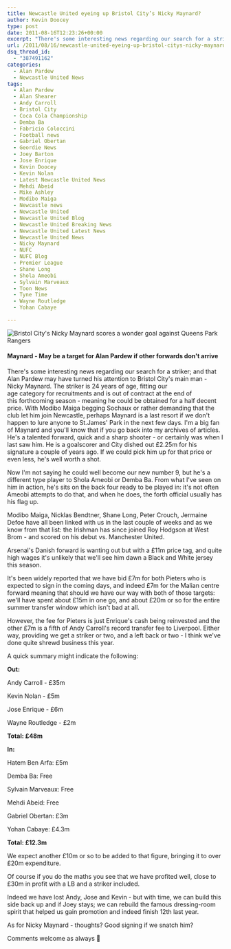 ```yaml
---
title: Newcastle United eyeing up Bristol City’s Nicky Maynard?
author: Kevin Doocey
type: post
date: 2011-08-16T12:23:26+00:00
excerpt: "There's some interesting news regarding our search for a striker; and that Alan Pardew may have turned his attention to Bristol City's main man - Nicky Maynard.."
url: /2011/08/16/newcastle-united-eyeing-up-bristol-citys-nicky-maynard/
dsq_thread_id:
  - "387491162"
categories:
  - Alan Pardew
  - Newcastle United News
tags:
  - Alan Pardew
  - Alan Shearer
  - Andy Carroll
  - Bristol City
  - Coca Cola Championship
  - Demba Ba
  - Fabricio Coloccini
  - Football news
  - Gabriel Obertan
  - Geordie News
  - Joey Barton
  - Jose Enrique
  - Kevin Doocey
  - Kevin Nolan
  - Latest Newcastle United News
  - Mehdi Abeid
  - Mike Ashley
  - Modibo Maiga
  - Newcastle news
  - Newcastle United
  - Newcastle United Blog
  - Newcastle United Breaking News
  - Newcastle United Latest News
  - Newcastle United News
  - Nicky Maynard
  - NUFC
  - NUFC Blog
  - Premier League
  - Shane Long
  - Shola Ameobi
  - Sylvain Marveaux
  - Toon News
  - Tyne Time
  - Wayne Routledge
  - Yohan Cabaye

---
```

![Bristol City's Nicky Maynard scores a wonder goal against Queens Park Rangers](https://www.tynetime.com/wp-content/uploads/2011/08/Bristol-Citys-Nicky-Maynard.jpg "Bristol-Citys-Nicky-Maynard")

#### Maynard - May be a target for Alan Pardew if other forwards don't arrive

There's some interesting news regarding our search for a striker; and that Alan Pardew may have turned his attention to Bristol City's main man - Nicky Maynard. The striker is 24 years of age, fitting our age category for recruitments and is out of contract at the end of this forthcoming season - meaning he could be obtained for a half decent price. With Modibo Maiga begging Sochaux or rather demanding that the club let him join Newcastle, perhaps Maynard is a last resort if we  don't happen to lure anyone to St.James' Park in the next few days. I'm a big fan of Maynard and you'll know that if you go back into my archives of articles. He's a talented forward, quick and a sharp shooter - or certainly was when I last saw him. He is a goalscorer and City dished out £2.25m for his signature a couple of years ago. If we could pick him up for that price or even less, he's well worth a shot.

Now I'm not saying he could well become our new number 9, but he's a different type player to Shola Ameobi or Demba Ba. From what I've seen on him in action, he's sits on the back four ready to be played in: it's not often Ameobi attempts to do that, and when he does, the forth official usually has his flag up.

Modibo Maiga, Nicklas Bendtner, Shane Long, Peter Crouch, Jermaine Defoe have all been linked with us in the last couple of weeks and as we know from that list: the Irishman has since joined Roy Hodgson at West Brom - and scored on his debut vs. Manchester United.

Arsenal's Danish forward is wanting out but with a £11m price tag, and quite high wages it's unlikely that we'll see him dawn a Black and White jersey this season.

It's been widely reported that we have bid £7m for both Pieters who is expected to sign in the coming days, and indeed £7m for the Malian centre forward meaning that should we have our way with both of those targets: we'll have spent about £15m in one go, and about £20m or so for the entire summer transfer window which isn't bad at all.

However, the fee for Pieters is just Enrique's cash being reinvested and the other £7m is a fifth of Andy Carroll's record transfer fee to Liverpool. Either way, providing we get a striker or two, and a left back or two - I think we've done quite shrewd business this year.

A quick summary might indicate the following:

**Out:**

Andy Carroll - £35m

Kevin Nolan - £5m

Jose Enrique - £6m

Wayne Routledge - £2m

**Total: £48m**

**In:**

Hatem Ben Arfa: £5m

Demba Ba: Free

Sylvain Marveaux: Free

Mehdi Abeid: Free

Gabriel Obertan: £3m

Yohan Cabaye: £4.3m

**Total: £12.3m**

We expect another £10m or so to be added to that figure, bringing it to over £20m expenditure.

Of course if you do the maths you see that we have profited well, close to £30m in profit with a LB and a striker included.

Indeed we have lost Andy, Jose and Kevin - but with time, we can build this side back up and if Joey stays; we can rebuild the famous dressing-room spirit that helped us gain promotion and indeed finish 12th last year.

As for Nicky Maynard - thoughts? Good signing if we snatch him?

Comments welcome as always 🙂
